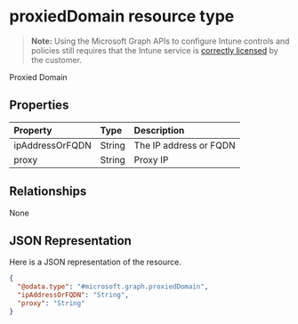 # proxiedDomain resource type

> **Note:** Using the Microsoft Graph APIs to configure Intune controls and policies still requires that the Intune service is [correctly licensed](https://go.microsoft.com/fwlink/?linkid=839381) by the customer.

Proxied Domain
## Properties
|Property|Type|Description|
|:---|:---|:---|
|ipAddressOrFQDN|String|The IP address or FQDN|
|proxy|String|Proxy IP|

## Relationships
None
## JSON Representation
Here is a JSON representation of the resource.
<!--{
  "blockType": "resource",
  "@odata.type": "microsoft.graph.proxiedDomain"
}-->
``` json
{
  "@odata.type": "#microsoft.graph.proxiedDomain",
  "ipAddressOrFQDN": "String",
  "proxy": "String"
}
```








